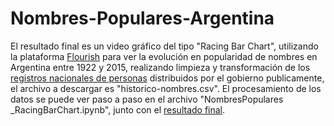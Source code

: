 # Nombres-Populares-Argentina
El resultado final es un video gráfico del tipo "Racing Bar Chart", utilizando la plataforma [Flourish](https://flourish.studio/) para ver la evolución en popularidad de nombres en Argentina entre 1922 y 2015, realizando limpieza y transformación de los [registros nacionales de personas](https://www.datos.gob.ar/dataset/otros-nombres-personas-fisicas/archivo/otros_2.1) distribuidos por el gobierno publicamente, el archivo a descargar es "historico-nombres.csv". El procesamiento de los datos se puede ver paso a paso en el archivo "NombresPopulares _RacingBarChart.ipynb", junto con el [resultado final](https://public.flourish.studio/visualisation/17097755/).
